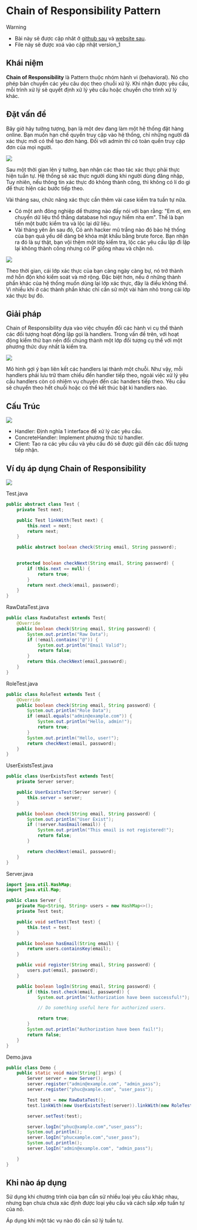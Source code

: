 # Chain of Responsibility Pattern

> [!WARNING]
> * Bài này sẽ được cập nhât ở [github sau](https://github.com/nguyenphuc22/Design-Patterns/blob/main/Writerside/topics/Chain-Of-Responsibility.md) và [website sau](https://nguyenphuc22.github.io/Design-Patterns/chain-of-responsibility.html).
> * File này sẽ được xoá vào cập nhật version_1


## Khái niệm

**Chain of Responsibility** là Pattern thuộc nhóm hành vi (behavioral). Nó cho phép bản chuyển các yêu câu dọc theo chuỗi xử lý. Khi nhận được yêu cầu, mỗi trình xử lý sẽ quyết định xử lý yêu cầu hoặc chuyển cho trình xử lý khác.

## Đặt vấn đề

Bây giờ hãy tưởng tượng, bạn là một dev đang làm một hệ thống đặt hàng online. Bạn muốn hạn chế quyền truy cập vào hệ thống, chỉ những người đã xác thực mới có thể tạo đơn hàng. Đối với admin thì có toàn quền truy cập đơn của mọi người.

![](Images/problem.png)

Sau một thời gian lên ý tưởng, bạn nhận các thao tác xác thực phải thực hiện tuần tự. Hệ thống sẽ xác thực người dùng khi người dùng đăng nhập, Tuy nhiên, nếu thông tin xác thực đó không thành công, thì không có lí do gì để thưc hiện các bước tiếp theo.

Vài tháng sau, chức năng xác thực cần thêm vài case kiểm tra tuần tự nữa.

- Có một anh đông nghiệp dể thương nào đấy nói với bạn rằng: "Em ơi, em chuyển dữ liệu thổ thẳng database hơi nguy hiểm nha em". Thế là bạn tiến một bước kiểm tra và lộc lại dữ liệu.
- Vài tháng yên ắn sau đó, Có anh hacker mũ trắng nào đó bảo hệ thống của bạn quá yếu dể dàng bẻ khóa mật khẩu bằng brute force. Bạn nhận ra đó là sự thật, bạn vội thệm một lớp kiểm tra, lộc các yêu cầu lặp đi lặp lại không thành công nhưng có IP giống nhau và chặn nó.

![](Images/problem2.png)

Theo thời gian, cái lớp xác thực của bạn càng ngày càng bự, nó trở thành mớ hỗn độn khó kiểm soát và mở rộng. Đặc biệt hơn, nếu ở những thành phần khác của hệ thống muốn dùng lại lớp xác thực, đây là điều không thể. Vì nhiều khi ở các thành phần khác chỉ cần sử một vài hàm nhỏ trong cái lớp xác thực bự đó.

## Giải pháp

Chain of Responsibility dựa vào việc chuyển đổi các hành vi cụ thể thành các đối tượng hoạt động lập gọi là handlers. Trong vấn đề trên, với hoạt động kiểm thử bạn nên đổi chúng thành một lớp đối tượng cụ thể với một phương thức duy nhất là kiểm tra.

![](Images/solution.png)

Mô hình gợi ý bạn liên kết các handlers lại thành một chuỗi. Như vậy, mỗi handlers phải lưu trữ tham chiếu đến handler tiếp theo, ngoài việc xử lý yêu cầu handlers còn có nhiệm vụ chuyện đến các handers tiếp theo. Yêu cầu sẽ chuyển theo hết chuỗi hoặc có thể kết thúc bật kì handlers nào.

## Cấu Trúc

![](Images/struct.png)

- Handler: Định nghĩa 1 interface để xử lý các yêu cầu.
- ConcreteHandler: Implement phương thức từ handler.
- Client: Tạo ra các yêu cầu và yêu cầu đó sẽ được gửi đến các đối tượng tiếp nhận.

## Ví dụ áp dụng Chain of Responsibility

![](Images/vidu.png)

Test.java

```java
public abstract class Test {
    private Test next;

    public Test linkWith(Test next) {
        this.next = next;
        return next;
    }

    public abstract boolean check(String email, String password);

    
    protected boolean checkNext(String email, String password) {
        if (this.next == null) {
            return true;
        }
        return next.check(email, password);
    }
}
```

RawDataTest.java

```java
public class RawDataTest extends Test{
    @Override
    public boolean check(String email, String password) {
        System.out.println("Raw Data");
        if (!email.contains("@")) {
            System.out.println("Email Valid");
            return false;
        }
        return this.checkNext(email,password);
    }
}
```

RoleTest.java

```java
public class RoleTest extends Test {
    @Override
    public boolean check(String email, String password) {
        System.out.println("Role Data");
        if (email.equals("admin@example.com")) {
            System.out.println("Hello, admin!");
            return true;
        }
        System.out.println("Hello, user!");
        return checkNext(email, password);
    }
}
```

UserExistsTest.java

```java
public class UserExistsTest extends Test{
    private Server server;

    public UserExistsTest(Server server) {
        this.server = server;
    }

    public boolean check(String email, String password) {
        System.out.println("User Exist");
        if (!server.hasEmail(email)) {
            System.out.println("This email is not registered!");
            return false;
        }

        return checkNext(email, password);
    }
}
```

Server.java

```java
import java.util.HashMap;
import java.util.Map;

public class Server {
    private Map<String, String> users = new HashMap<>();
    private Test test;

    public void setTest(Test test) {
        this.test = test;
    }

    public boolean hasEmail(String email) {
        return users.containsKey(email);
    }

    public void register(String email, String password) {
        users.put(email, password);
    }

    public boolean logIn(String email, String password) {
        if (this.test.check(email, password)) {
            System.out.println("Authorization have been successful!");

            // Do something useful here for authorized users.

            return true;
        }
        System.out.println("Authorization have been fail!");
        return false;
    }
}
```

Demo.java

```java
public class Demo {
    public static void main(String[] args) {
        Server server = new Server();
        server.register("admin@example.com", "admin_pass");
        server.register("phuc@xample.com", "user_pass");

        Test test = new RawDataTest();
        test.linkWith(new UserExistsTest(server)).linkWith(new RoleTest());

        server.setTest(test);

        server.logIn("phuc@xample.com","user_pass");
        System.out.println();
        server.logIn("phucxample.com","user_pass");
        System.out.println();
        server.logIn("admin@example.com", "admin_pass");

    }
}
```

## Khi nào áp dụng

Sử dụng khi chương trình của bạn cần sử nhiều loại yêu cầu khác nhau, nhưng bạn chưa chưa xác định được loại yêu cầu và cách sắp xếp tuần tự của nó.

Áp dụng khi một tác vụ nào đó cần sử lý tuần tự.



